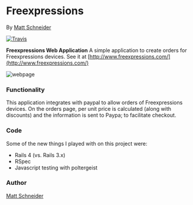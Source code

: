 # Freexpressions

By [Matt Schneider](github.com/MBSchneider)

[![Travis](https://travis-ci.org/MBSchneider/freexpressions.png)](https://travis-ci.org/MBSchneider/freexpressions)

**Freexpressions Web Application**
A simple application to create orders for Freexpressions devices.  See it at [http://www.freexpressions.com/](http://www.freexpressions.com/)

![webpage](http://schnerdalert.webs.com/photos/undefined/Screen%20Shot%202014-02-04%20at%204.09.05%20PM.png)

### Functionality
This application integrates with paypal to allow orders of Freexpressions devices.  On the orders page, per unit price is calculated (along with discounts) and the information is sent to Paypa; to facilitate checkout.

### Code
Some of the new things I played with on this project were:
- Rails 4 (vs. Rails 3.x)
- RSpec
- Javascript testing with poltergeist

### Author

[Matt Schneider](github.com/MBSchneider)

